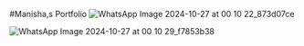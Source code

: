 #Manisha,s Portfolio
![WhatsApp Image 2024-10-27 at 00 10 22_873d07ce](https://github.com/user-attachments/assets/a24d36a6-e9df-46f7-ae86-21d6dce04a74)

![WhatsApp Image 2024-10-27 at 00 10 29_f7853b38](https://github.com/user-attachments/assets/5fea26a9-0339-4f8c-bcca-1d7020b75398)
